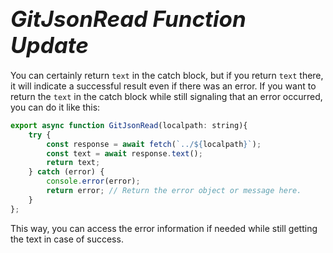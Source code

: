 # **<span style="font-size: 35px; font-style: italic;">GitJsonRead Function Update</span>**


<div class="body-full">

You can certainly return `text` in the catch block, but if you return `text` there, it will indicate a successful result even if there was an error. If you want to return the `text` in the catch block while still signaling that an error occurred, you can do it like this:

```javascript
export async function GitJsonRead(localpath: string){
    try {
        const response = await fetch(`../${localpath}`);
        const text = await response.text();
        return text;
    } catch (error) {
        console.error(error);
        return error; // Return the error object or message here.
    }
};
```

This way, you can access the error information if needed while still getting the text in case of success.


</div>